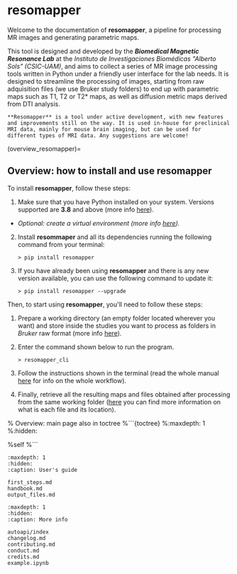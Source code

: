 # resomapper
Welcome to the documentation of **resomapper**, a pipeline for processing MR images and generating parametric maps. 

This tool is designed and developed by the ***Biomedical Magnetic Resonance Lab*** at the *Instituto de Investigaciones Biomédicas "Alberto Sols" (CSIC-UAM)*, and aims to collect a series of MR image processing tools written in Python under a friendly user interface for the lab needs. It is designed to streamline the processing of images, starting from raw adquisition files (we use Bruker study folders) to end up with parametric maps such as T1, T2 or T2* maps, as well as diffusion metric maps derived from DTI analysis.

```{note}
**Resomapper** is a tool under active development, with new features and improvements still on the way. It is used in-house for preclinical MRI data, mainly for mouse brain imaging, but can be used for different types of MRI data. Any suggestions are welcome!
```

(overview_resomapper)=
## Overview: how to install and use **resomapper**

To install **resomapper**, follow these steps:

1. Make sure that you have Python installed on your system. Versions supported are **3.8** and above (more info [here](requirements)). 

* *Optional: create a virtual environment (more info [here](venv)).*

2. Install **resommaper** and all its dependencies running the following command from your terminal:

    ```
    > pip install resomapper
    ```

3. If you have already been using **resomapper** and there is any new version available, you can use the following command to update it:

    ```
    > pip install resomapper --upgrade
    ```

Then, to start using **resomapper**, you'll need to follow these steps:

1. Prepare a working directory (an empty folder located wherever you want) and store inside the studies you want to process as folders in *Bruker* raw format (more info [here](prepare_studies)).

2. Enter the command shown below to run the program. 

    ```
    > resomapper_cli
    ```

3. Follow the instructions shown in the terminal (read the whole manual [here](cli_run) for info on the whole workflow).

4. Finally, retrieve all the resulting maps and files obtained after processing from the same working folder ([here](output_files) you can find more information on what is each file and its location).

% Overview: main page also in toctree
%```{toctree}
%:maxdepth: 1
%:hidden:

%self
%```

```{toctree}
:maxdepth: 1
:hidden:
:caption: User's guide

first_steps.md
handbook.md
output_files.md
```

```{toctree}
:maxdepth: 1
:hidden:
:caption: More info

autoapi/index
changelog.md
contributing.md
conduct.md
credits.md
example.ipynb
```